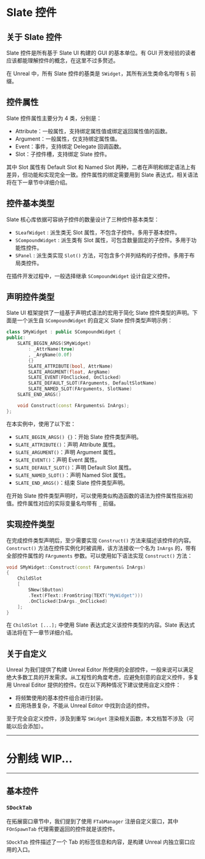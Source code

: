 # Slate 控件

## 关于 Slate 控件

Slate 控件是所有基于 Slate UI 构建的 GUI 的基本单位。有 GUI 开发经验的读者应该都能理解控件的概念，在这里不过多赘述。

在 Unreal 中，所有 Slate 控件的基类是 `SWidget`，其所有派生类命名均带有 `S` 前缀。

## 控件属性

Slate 控件属性主要分为 4 类，分别是：

- Attribute：一般属性，支持绑定属性值或绑定返回属性值的函数。
- Argument：一般属性，仅支持绑定属性值。
- Event：事件，支持绑定 Delegate 回调函数。
- Slot：子控件槽，支持绑定 Slate 控件。

其中 Slot 属性有 Default Slot 和 Named Slot 两种，二者在声明和绑定语法上有差异，但功能和实现完全一致。控件属性的绑定需要用到 Slate 表达式，相关语法将在下一章节中详细介绍。

## 控件基本类型

Slate 核心库依据可容纳子控件的数量设计了三种控件基本类型：

- `SLeafWidget` : 派生类无 Slot 属性，不包含子控件。多用于基本控件。
- `SCompoundWidget` : 派生类有 Slot 属性，可包含数量固定的子控件。多用于功能性控件。
- `SPanel` : 派生类实现 `Slot()` 方法，可包含多个并列结构的子控件。多用于布局类控件。

在插件开发过程中，一般选择继承 `SCompoundWidget` 设计自定义控件。

## 声明控件类型

Slate UI 框架提供了一组基于声明式语法的宏用于简化 Slate 控件类型的声明。下面是一个派生自 `SCompoundWidget` 的自定义 Slate 控件类型声明示例：

```cpp
class SMyWidget : public SCompoundWidget {
public:
    SLATE_BEGIN_ARGS(SMyWidget)
        : _AttrName(true)
        , _ArgName(0.0f)
        {}
        SLATE_ATTRIBUTE(bool, AttrName)
        SLATE_ARGUMENT(float, ArgName)
        SLATE_EVENT(FOnClicked, OnClicked)
        SLATE_DEFAULT_SLOT(FArguments, DefaultSlotName)
        SLATE_NAMED_SLOT(FArguments, SlotName)
    SLATE_END_ARGS()

    void Construct(const FArguments& InArgs);
};
```

在本实例中，使用了以下宏：

- `SLATE_BEGIN_ARGS() {}`：开始 Slate 控件类型声明。
- `SLATE_ATTRIBUTE()`：声明 Attribute 属性。
- `SLATE_ARGUMENT()`：声明 Argument 属性。
- `SLATE_EVENT()`：声明 Event 属性。
- `SLATE_DEFAULT_SLOT()`：声明 Default Slot 属性。
- `SLATE_NAMED_SLOT()`：声明 Named Slot 属性。
- `SLATE_END_ARGS()`：结束 Slate 控件类型声明。

在开始 Slate 控件类型声明时，可以使用类似构造函数的语法为控件属性指派初值。控件属性对应的实际变量名均带有 `_` 前缀。

## 实现控件类型

在完成控件类型声明后，至少需要实现 `Construct()` 方法来描述该控件的内容。`Construct()` 方法在控件实例化时被调用，该方法接收一个名为 `InArgs` 的，带有全部控件属性的 `FArguments` 参数。可以使用如下语法实现 `Construct()` 方法：

```cpp
void SMyWidget::Construct(const FArguments& InArgs)
{
    ChildSlot
    [
        SNew(SButton)
        .Text(FText::FromString(TEXT("MyWidget")))
        .OnClicked(InArgs._OnClicked)
    ];
}
```

在 `ChildSlot [...];` 中使用 Slate 表达式定义该控件类型的内容。Slate 表达式语法将在下一章节详细介绍。

## 关于自定义

Unreal 为我们提供了构建 Unreal Editor 所使用的全部控件，一般来说可以满足绝大多数工具的开发需求。从工程性的角度考虑，应避免刻意的自定义控件，多复用 Unreal Editor 提供的控件。仅在以下两种情况下建议使用自定义控件：

- 将频繁使用的基本控件组合进行封装。
- 应用场景复杂，不能从 Unreal Editor 中找到合适的控件。

至于完全自定义控件，涉及到重写 `SWidget` 渲染相关函数，本文档暂不涉及（可能以后会添加）。

---

# 分割线 WIP...

---

## 基本控件

### `SDockTab`

在拓展窗口章节中，我们提到了使用 `FTabManager` 注册自定义窗口，其中 `FOnSpawnTab` 代理需要返回的控件就是该控件。

`SDockTab` 控件描述了一个 Tab 的标签信息和内容，是构建 Unreal 内独立窗口应用的入口。
